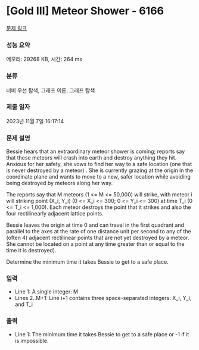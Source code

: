 # [Gold III] Meteor Shower - 6166 

[문제 링크](https://www.acmicpc.net/problem/6166) 

### 성능 요약

메모리: 29268 KB, 시간: 264 ms

### 분류

너비 우선 탐색, 그래프 이론, 그래프 탐색

### 제출 일자

2023년 11월 7일 16:17:14

### 문제 설명

<p>Bessie hears that an extraordinary meteor shower is coming; reports say that these meteors will crash into earth and destroy anything they hit. Anxious for her safety, she vows to find her way to a safe location (one that is never destroyed by a meteor) . She is currently grazing at the origin in the coordinate plane and wants to move to a new, safer location while avoiding being destroyed by meteors along her way.</p>

<p>The reports say that M meteors (1 <= M <= 50,000) will strike, with meteor i will striking point (X_i, Y_i) (0 <= X_i <= 300; 0 <= Y_i <= 300) at time T_i (0 <= T_i <= 1,000). Each meteor destroys the point that it strikes and also the four rectilinearly adjacent lattice points.</p>

<p>Bessie leaves the origin at time 0 and can travel in the first quadrant and parallel to the axes at the rate of one distance unit per second to any of the (often 4) adjacent rectilinear points that are not yet destroyed by a meteor.  She cannot be located on a point at any time greater than or equal to the time it is destroyed).</p>

<p>Determine the minimum time it takes Bessie to get to a safe place.</p>

### 입력 

 <ul>
	<li>Line 1: A single integer: M</li>
	<li>Lines 2..M+1: Line i+1 contains three space-separated integers: X_i, Y_i, and T_i</li>
</ul>

<p> </p>

### 출력 

 <ul>
	<li>Line 1: The minimum time it takes Bessie to get to a safe place or -1 if it is impossible.</li>
</ul>

<p> </p>

